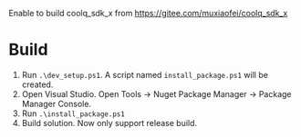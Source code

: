 Enable to build coolq_sdk_x from https://gitee.com/muxiaofei/coolq_sdk_x

# Build
1. Run `.\dev_setup.ps1`. A script named `install_package.ps1` will be created.
2. Open Visual Studio. Open Tools -> Nuget Package Manager -> Package Manager Console.
3. Run `.\install_package.ps1`
4. Build solution. Now only support release build.